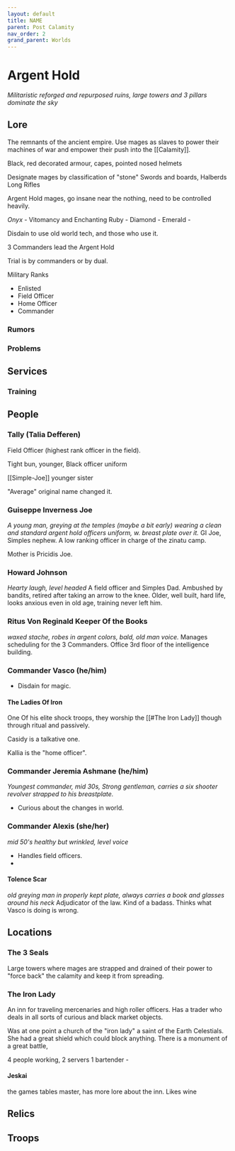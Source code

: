 ```yaml
---
layout: default
title: NAME
parent: Post Calamity
nav_order: 2
grand_parent: Worlds
---
```

# Argent Hold
*Militaristic reforged and repurposed ruins, large towers and 3 pillars dominate the sky* 
## Lore
The remnants of the ancient empire. Use mages as slaves to power their machines of war and empower their push into the [[Calamity]].

Black, red decorated armour, capes, pointed nosed helmets

Designate mages by classification of "stone"
Swords and boards,
Halberds
Long Rifles

Argent Hold mages, go insane near the nothing, need to be controlled heavily.

*Onyx* - Vitomancy and Enchanting
Ruby - 
Diamond -
Emerald - 

Disdain to use old world tech, and those who use it.

3 Commanders lead the Argent Hold

Trial is by commanders or by dual. 

Military Ranks
- Enlisted
- Field Officer
- Home Officer
- Commander
### Rumors

### Problems

## Services

### Training

## People

### Tally (Talia Defferen)
Field Officer (highest rank officer in the field).

Tight bun, younger, Black officer uniform

[[Simple-Joe]] younger sister

"Average" original name changed it.

### Guiseppe Inverness Joe 
*A young man, greying at the temples (maybe a bit early) wearing a clean and standard argent hold officers uniform, w. breast plate over it.*
GI Joe, Simples nephew. A low ranking officer in charge of the zinatu camp.

Mother is Pricidis Joe.

### Howard Johnson
*Hearty laugh, level headed*
A field officer and Simples Dad. Ambushed by bandits, retired after taking an arrow to the knee. Older, well built, hard life, looks anxious even in old age, training never left him. 

### Ritus Von Reginald Keeper Of the Books
*waxed stache, robes in argent colors, bald, old man voice.*
Manages scheduling for the 3 Commanders. Office 3rd floor of the intelligence building.
### Commander Vasco (he/him)
* Disdain for magic. 
#### The Ladies Of Iron
One Of his elite shock troops, they worship the [[#The Iron Lady]] though through ritual and passively. 

Casidy is a talkative one.

Kallia is the "home officer".


### Commander Jeremia Ashmane (he/him)
*Youngest commander, mid 30s, Strong gentleman, carries a six shooter revolver strapped to his breastplate.*
* Curious about the changes in world.
### Commander Alexis (she/her)
*mid 50's healthy but wrinkled, level voice*
* Handles field officers. 
* 
#### Tolence Scar
*old greying man in properly kept plate, always carries a book and glasses around his neck*
Adjudicator of the law. Kind of a badass. Thinks what Vasco is doing is wrong. 

## Locations
### The 3 Seals
Large towers where mages are strapped and drained of their power to "force back" the calamity and keep it from spreading.

### The Iron Lady
An inn for traveling mercenaries and high roller officers. Has a trader who deals in all sorts of curious and black market objects. 

Was at one point a church of the "iron lady" a saint of the Earth Celestials. She had a great shield which could block anything. There is a monument of a great battle, 

4 people working,
2 servers
1 bartender - 
#### Jeskai 
the games tables master, has more lore about the inn. Likes wine
## Relics


## Troops





